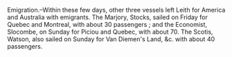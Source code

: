   Emigration.–Within these few days, other three vessels left Leith for America and Australia with emigrants. The Marjory, Stocks, sailed on Friday for Quebec and Montreal, with about 30 passengers ; and the Economist, Slocombe, on Sunday for Piciou and Quebec, with about 70. The Scotis, Watson, also sailed on Sunday for Van Diemen's Land, &c. with about 40 passengers.